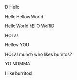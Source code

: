 D
Hello 

Hello
Hellow World

Hello World
hEllO WoRlD

HOLA!

Hellow YOU

HOLA! mundo
who likes burritos?

YO MOMMA

I like burritos!

